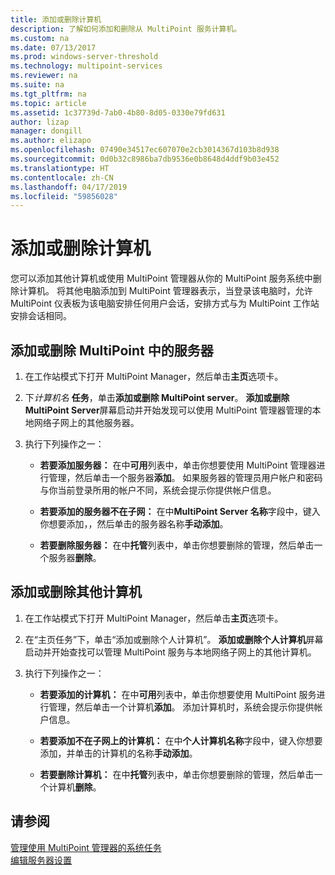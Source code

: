 ```yaml
---
title: 添加或删除计算机
description: 了解如何添加和删除从 MultiPoint 服务计算机。
ms.custom: na
ms.date: 07/13/2017
ms.prod: windows-server-threshold
ms.technology: multipoint-services
ms.reviewer: na
ms.suite: na
ms.tgt_pltfrm: na
ms.topic: article
ms.assetid: 1c37739d-7ab0-4b80-8d05-0330e79fd631
author: lizap
manager: dongill
ms.author: elizapo
ms.openlocfilehash: 07490e34517ec607070e2cb3014367d103b8d938
ms.sourcegitcommit: 0d0b32c8986ba7db9536e0b8648d4ddf9b03e452
ms.translationtype: HT
ms.contentlocale: zh-CN
ms.lasthandoff: 04/17/2019
ms.locfileid: "59856028"
---
```

# <a name="add-or-remove-computers"></a>添加或删除计算机
您可以添加其他计算机或使用 MultiPoint 管理器从你的 MultiPoint 服务系统中删除计算机。 将其他电脑添加到 MultiPoint 管理器表示，当登录该电脑时，允许 MultiPoint 仪表板为该电脑安排任何用户会话，安排方式与为 MultiPoint 工作站安排会话相同。  
  
## <a name="to-add-or-remove-servers-in-multipoint"></a>添加或删除 MultiPoint 中的服务器  
  
1.  在工作站模式下打开 MultiPoint Manager，然后单击**主页**选项卡。  
  
2.  下*计算机名* **任务**，单击**添加或删除 MultiPoint server**。 **添加或删除 MultiPoint Server**屏幕启动并开始发现可以使用 MultiPoint 管理器管理的本地网络子网上的其他服务器。  
  
3.  执行下列操作之一：  
  
    -   **若要添加服务器：** 在中**可用**列表中，单击你想要使用 MultiPoint 管理器进行管理，然后单击一个服务器**添加**。 如果服务器的管理员用户帐户和密码与你当前登录所用的帐户不同，系统会提示你提供帐户信息。  
  
    -   **若要添加的服务器不在子网：** 在中**MultiPoint Server 名称**字段中，键入你想要添加，，然后单击的服务器名称**手动添加**。  
  
    -   **若要删除服务器：** 在中**托管**列表中，单击你想要删除的管理，然后单击一个服务器**删除**。  
  
## <a name="to-add-or-remove-other-computers"></a>添加或删除其他计算机  
  
1.  在工作站模式下打开 MultiPoint Manager，然后单击**主页**选项卡。  
  
2.  在“主页任务”下，单击“添加或删除个人计算机”。 **添加或删除个人计算机**屏幕启动并开始查找可以管理 MultiPoint 服务与本地网络子网上的其他计算机。  
  
3.  执行下列操作之一：  
  
    -   **若要添加的计算机：** 在中**可用**列表中，单击你想要使用 MultiPoint 服务进行管理，然后单击一个计算机**添加**。 添加计算机时，系统会提示你提供帐户信息。  
  
    -   **若要添加不在子网上的计算机：** 在中**个人计算机名称**字段中，键入你想要添加，并单击的计算机的名称**手动添加**。  
  
    -   **若要删除计算机：** 在中**托管**列表中，单击你想要删除的管理，然后单击一个计算机**删除**。  
  
## <a name="see-also"></a>请参阅  
[管理使用 MultiPoint 管理器的系统任务](Manage-System-Tasks-Using-MultiPoint-Manager.md)  
[编辑服务器设置](Edit-Server-Settings.md)
